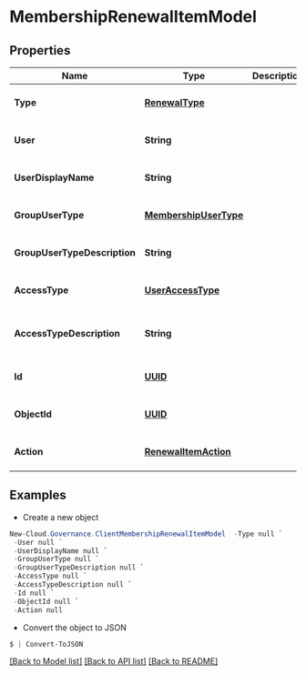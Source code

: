 # MembershipRenewalItemModel
## Properties

Name | Type | Description | Notes
------------ | ------------- | ------------- | -------------
**Type** | [**RenewalType**](RenewalType.md) |  | [optional] [default to null]
**User** | **String** |  | [optional] [default to null]
**UserDisplayName** | **String** |  | [optional] [default to null]
**GroupUserType** | [**MembershipUserType**](MembershipUserType.md) |  | [optional] [default to null]
**GroupUserTypeDescription** | **String** |  | [optional] [default to null]
**AccessType** | [**UserAccessType**](UserAccessType.md) |  | [optional] [default to null]
**AccessTypeDescription** | **String** |  | [optional] [readonly] [default to null]
**Id** | [**UUID**](UUID.md) |  | [optional] [default to null]
**ObjectId** | [**UUID**](UUID.md) |  | [optional] [default to null]
**Action** | [**RenewalItemAction**](RenewalItemAction.md) |  | [optional] [default to null]

## Examples

- Create a new object
```powershell
New-Cloud.Governance.ClientMembershipRenewalItemModel  -Type null `
 -User null `
 -UserDisplayName null `
 -GroupUserType null `
 -GroupUserTypeDescription null `
 -AccessType null `
 -AccessTypeDescription null `
 -Id null `
 -ObjectId null `
 -Action null
```

- Convert the object to JSON
```powershell
$ | Convert-ToJSON
```


[[Back to Model list]](../README.md#documentation-for-models) [[Back to API list]](../README.md#documentation-for-api-endpoints) [[Back to README]](../README.md)

